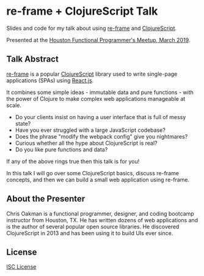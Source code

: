 # re-frame + ClojureScript Talk

Slides and code for my talk about using [re-frame] and [ClojureScript].

Presented at the [Houston Functional Programmer's Meetup, March 2019](https://www.meetup.com/Houston-Functional-Programmers/events/znbbqqyzfbbc/).

## Talk Abstract

[re-frame] is a popular [ClojureScript] library used to write single-page
applications (SPAs) using [React.js].

It combines some simple ideas - immutable data and pure functions - with the
power of Clojure to make complex web applications manageable at scale.

- Do your clients insist on having a user interface that is full of messy state?
- Have you ever struggled with a large JavaScript codebase?
- Does the phrase "modify the webpack config" give you nightmares?
- Curious whether all the hype about ClojureScript is real?
- Do you like pure functions and data?

If any of the above rings true then this talk is for you!

In this talk I will go over some ClojureScript basics, discuss re-frame
concepts, and then we can build a small web application using re-frame.

[re-frame]:https://github.com/Day8/re-frame
[ClojureScript]:https://clojurescript.org/
[React.js]:https://reactjs.org/

## About the Presenter

Chris Oakman is a functional programmer, designer, and coding bootcamp
instructor from Houston, TX. He has written dozens of web applications and is
the author of several popular open source libraries. He discovered ClojureScript
in 2013 and has been using it to build UIs ever since.

## License

[ISC License](LICENSE.md)
